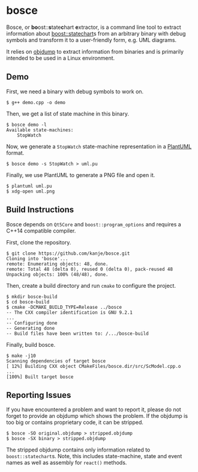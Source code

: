 # bosce
Bosce, or **bo**ost::**s**tate**c**hart **e**xtractor, is a command line tool to extract
information about <a href="https://www.boost.org/doc/libs/1_71_0/libs/statechart/doc/tutorial.html">
boost::statechart</a>s from an arbitrary binary with debug symbols and transform it to a
user-friendly form, e.g. UML diagrams.

It relies on <a href="http://man7.org/linux/man-pages/man1/objdump.1.html">objdump</a> to
extract information from binaries and is primarily intended to be used in a Linux environment.

## Demo
First, we need a binary with debug symbols to work on.

    $ g++ demo.cpp -o demo

Then, we get a list of state machine in this binary.

    $ bosce demo -l
    Available state-machines:
        StopWatch

Now, we generate a `StopWatch` state-machine representation in a <a href="http://plantuml.com/state-diagram">
PlantUML</a> format.

    $ bosce demo -s StopWatch > uml.pu

Finally, we use PlantUML to generate a PNG file and open it.

    $ plantuml uml.pu
    $ xdg-open uml.png

## Build Instructions
Bosce depends on `Qt5Core` and `boost::program_options` and requires a C++14 compatible compiler.

First, clone the repository.

    $ git clone https://github.com/kanje/bosce.git
    Cloning into 'bosce'...
    remote: Enumerating objects: 48, done.
    remote: Total 48 (delta 0), reused 0 (delta 0), pack-reused 48
    Unpacking objects: 100% (48/48), done.

Then, create a build directory and run `cmake` to configure the project.

    $ mkdir bosce-build
    $ cd bosce-build
    $ cmake -DCMAKE_BUILD_TYPE=Release ../bosce
    -- The CXX compiler identification is GNU 9.2.1
    ...
    -- Configuring done
    -- Generating done
    -- Build files have been written to: /.../bosce-build

Finally, build bosce.

    $ make -j10
    Scanning dependencies of target bosce
    [ 12%] Building CXX object CMakeFiles/bosce.dir/src/ScModel.cpp.o
    ...
    [100%] Built target bosce

## Reporting Issues
If you have encountered a problem and want to report it, please do not forget to provide an
objdump which shows the problem. If the objdump is too big or contains proprietary code, it
can be stripped.

    $ bosce -SO original.objdump > stripped.objdump
    $ bosce -SX binary > stripped.objdump

The stripped objdump contains only information related to `boost::statechart`s. Note, this
includes state-machine, state and event names as well as assembly for `react()` methods.

